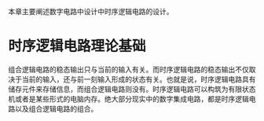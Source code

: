 本章主要阐述数字电路中设计中时序逻辑电路的设计。

# 时序逻辑电路理论基础

组合逻辑电路的稳态输出只与当前的输入有关。而时序逻辑电路的稳态输出不仅取决于当前的输入，还与前一刻输入形成的状态有关。也就是说，时序逻辑电路具有储存元件来存储信息，而组合逻辑电路则没有。时序逻辑电路可以构筑为有限状态机或者是某些形式的电脑内存。绝大部分现实中的数字集成电路，都是时序逻辑电路以及组合逻辑电路的组合。

